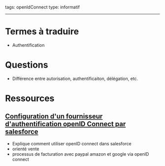 tags: openIdConnect
type: informatif

-----

# Termes à traduire

  - Authentification

# Questions

  - Différence entre autorisation, authentificaiton, délégation, etc.


# Ressources

## [Configuration d'un fournisseur d'authentification openID Connect par salesforce](https://help.salesforce.com/HTViewHelpDoc?id=sso_provider_openid_connect.htm&language=fr)
  - Explique comment utiliser openID connect dans salesforce
  - orienté vente
  - processus de facturation avec paypal amazon et google via openID connect
